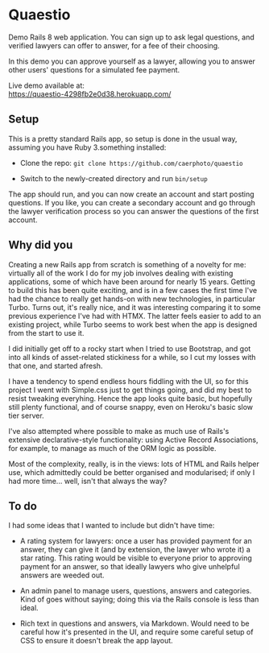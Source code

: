 # Quaestio

Demo Rails 8 web application. You can sign up to ask legal questions, and
verified lawyers can offer to answer, for a fee of their choosing.

In this demo you can approve yourself as a lawyer, allowing you to answer other
users' questions for a simulated fee payment.

Live demo available at:  
https://quaestio-4298fb2e0d38.herokuapp.com/

## Setup

This is a pretty standard Rails app, so setup is done in the usual way, assuming
you have Ruby 3.something installed:

* Clone the repo: `git clone https://github.com/caerphoto/quaestio`

* Switch to the newly-created directory and run `bin/setup`

The app should run, and you can now create an account and start posting
questions. If you like, you can create a secondary account and go through the
lawyer verification process so you can answer the questions of the first
account.

## Why did you

Creating a new Rails app from scratch is something of a novelty for me:
virtually all of the work I do for my job involves dealing with existing
applications, some of which have been around for nearly 15 years. Getting to
build this has been quite exciting, and is in a few cases the first time I've
had the chance to really get hands-on with new technologies, in particular
Turbo. Turns out, it's really nice, and it was interesting comparing it to some
previous experience I've had with HTMX. The latter feels easier to add to an
existing project, while Turbo seems to work best when the app is designed from
the start to use it.

I did initially get off to a rocky start when I tried to use Bootstrap, and got
into all kinds of asset-related stickiness for a while, so I cut my losses with
that one, and started afresh.

I have a tendency to spend endless hours fiddling with the UI, so for this
project I went with Simple.css just to get things going, and did my best to
resist tweaking everyhing. Hence the app looks quite basic, but hopefully still
plenty functional, and of course snappy, even on Heroku's basic slow tier
server.

I've also attempted where possible to make as much use of Rails's extensive
declarative-style functionality: using Active Record Associations, for example,
to manage as much of the ORM logic as possible.

Most of the complexity, really, is in the views: lots of HTML and Rails helper
use, which admittedly could be better organised and modularised; if only I had
more time... well, isn't that always the way?

## To do

I had some ideas that I wanted to include but didn't have time:

* A rating system for lawyers: once a user has provided payment for an answer,
  they can give it (and by extension, the lawyer who wrote it) a star rating.
  This rating would be visible to everyone prior to approving payment for an
  answer, so that ideally lawyers who give unhelpful answers are weeded out.

* An admin panel to manage users, questions, answers and categories. Kind of
  goes without saying; doing this via the Rails console is less than ideal.

* Rich text in questions and answers, via Markdown. Would need to be careful how
  it's presented in the UI, and require some careful setup of CSS to ensure it
  doesn't break the app layout.

